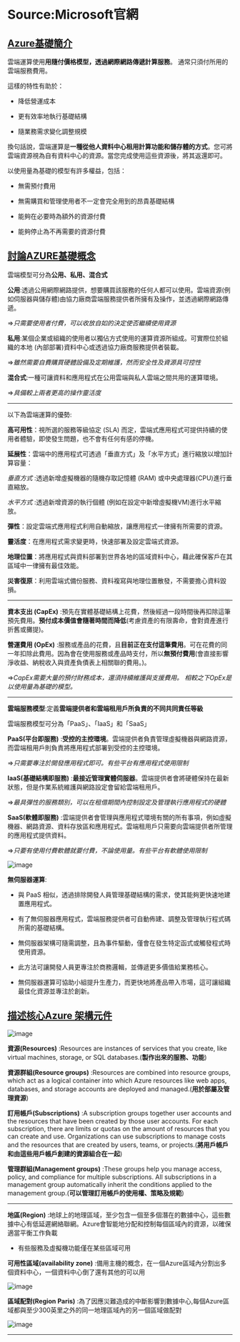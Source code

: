 # Source:Microsoft官網

## [Azure基礎簡介](https://docs.microsoft.com/zh-tw/learn/modules/intro-to-azure-fundamentals/)

雲端運算使用**用隨付價格模型，透過網際網路傳遞計算服務**。 通常只須付所用的雲端服務費用。

這樣的特性有助於：

* 降低營運成本 

* 更有效率地執行基礎結構 

* 隨業務需求變化調整規模

換句話說，雲端運算是**一種從他人資料中心租用計算功能和儲存體的方式**。您可將雲端資源視為自有資料中心的資源。當您完成使用這些資源後，將其返還即可。

以使用量為基礎的模型有許多權益，包括：

* 無需預付費用 

* 無需購買和管理使用者不一定會完全用到的昂貴基礎結構 

* 能夠在必要時為額外的資源付費 

* 能夠停止為不再需要的資源付費

## [討論AZURE基礎概念](https://docs.microsoft.com/zh-tw/learn/modules/fundamental-azure-concepts/)

雲端模型可分為**公用、私用、混合式**

**公用**:透過公用網際網路提供，想要購買該服務的任何人都可以使用。雲端資源(例如伺服器與儲存體)由協力廠商雲端服務提供者所擁有及操作，並透過網際網路傳遞。

=>*只需要使用者付費，可以收放自如的決定使否繼續使用資源*

**私用**:某個企業或組織的使用者以獨佔方式使用的運算資源所組成。可實際位於組織的本地 (內部部署)資料中心或透過協力廠商服務提供者裝載。

=>*雖然需要自費購買硬體設備及定期維護，然而安全性及資源具可控性*

**混合式**:一種可讓資料和應用程式在公用雲端與私人雲端之間共用的運算環境。

=>*具備較上兩者更高的操作靈活度*

---------------------------------------------------------------------------------------------------------------------------------

以下為雲端運算的優勢:

**高可用性**：視所選的服務等級協定 (SLA) 而定，雲端式應用程式可提供持續的使用者體驗，即使發生問題，也不會有任何有感的停機。

**延展性**：雲端中的應用程式可透過「垂直方式」及「水平方式」進行縮放以增加計算容量：

*垂直方式* :透過新增虛擬機器的隨機存取記憶體 (RAM) 或中央處理器(CPU)進行垂直縮放。

*水平方式* :透過新增資源的執行個體 (例如在設定中新增虛擬機VM)進行水平縮放。

**彈性**：設定雲端式應用程式利用自動縮放，讓應用程式一律擁有所需要的資源。

**靈活度**：在應用程式需求變更時，快速部署及設定雲端式資源。

**地理位置**：將應用程式與資料部署到世界各地的區域資料中心，藉此確保客戶在其區域中一律擁有最佳效能。

**災害復原**：利用雲端式備份服務、資料複寫與地理位置散發，不需要擔心資料毀損。

---------------------------------------------------------------------------------------------------------------------------------

**資本支出 (CapEx)** :預先在實體基礎結構上花費，然後經過一段時間後再扣除這筆預先費用。**預付成本價值會隨著時間而降低**(考慮資產的有限壽命，會對資產進行折舊或攤提)。

**營運費用 (OpEx)** :服務或產品的花費，且**目前正在支付這筆費用**。可在花費的同一年扣除此費用。因為會在使用服務或產品時支付，所以**無預付費用**(會直接影響淨收益、納稅收入與資產負債表上相關聯的費用。)。

=>*CapEx需要大量的預付財務成本，還須持續維護與支援費用。 相較之下OpEx是以使用量為基礎的模型。*

---------------------------------------------------------------------------------------------------------------------------------

**雲端服務模型**:定義**雲端提供者和雲端租用戶所負責的不同共同責任等級**

雲端服務模型可分為「PaaS」、「IaaS」和「SaaS」

**PaaS(平台即服務)** :**受控的主控環境**。雲端提供者負責管理虛擬機器與網路資源，而雲端租用戶則負責將應用程式部署到受控的主控環境。

=>*只需要專注於開發應用程式即可。有些平台有應用程式使用限制*

**IaaS(基礎結構即服務)** :**最接近管理實體伺服器**。雲端提供者會將硬體保持在最新狀態，但是作業系統維護與網路設定會留給雲端租用戶。

=>*最具彈性的服務類別，可以在租借期間內控制設定及管理執行應用程式的硬體*

**SaaS(軟體即服務)** :雲端提供者會管理與應用程式環境有關的所有事項，例如虛擬機器、網路資源、資料存放區和應用程式。雲端租用戶只需要向雲端提供者所管理的應用程式提供資料。 

=>*只要有使用付費軟體就要付費，不論使用量。有些平台有軟體使用限制*

![image](https://user-images.githubusercontent.com/55619645/137601316-46d4d2b9-4bb6-4111-853f-a1b3a39f9c76.png)

**無伺服器運算**:

* 與 PaaS 相似，透過排除開發人員管理基礎結構的需求，使其能夠更快速地建置應用程式。

* 有了無伺服器應用程式，雲端服務提供者可自動佈建、調整及管理執行程式碼所需的基礎結構。 

* 無伺服器架構可隨需調整，且為事件驅動，僅會在發生特定函式或觸發程式時使用資源。

* 此方法可讓開發人員更專注於商務邏輯，並傳遞更多價值給業務核心。

* 無伺服器運算可協助小組提升生產力，而更快地將產品帶入市場，這可讓組織最佳化資源並專注於創新。

## [描述核心Azure 架構元件](https://docs.microsoft.com/zh-tw/learn/modules/azure-architecture-fundamentals/)

![image](https://user-images.githubusercontent.com/55619645/137633000-84124c36-b3e7-4f60-b5fc-363bf91ce5d0.png)

**資源(Resources)** :Resources are instances of services that you create, like virtual machines, storage, or SQL databases.(**製作出來的服務、功能**)

**資源群組(Resource groups)** :Resources are combined into resource groups, which act as a logical container into which Azure resources like web apps, databases, and storage accounts are deployed and managed.(**用於部屬及管理資源**)

**訂用帳戶(Subscriptions)** :A subscription groups together user accounts and the resources that have been created by those user accounts. For each subscription, there are limits or quotas on the amount of resources that you can create and use. Organizations can use subscriptions to manage costs and the resources that are created by users, teams, or projects.(**將用戶帳戶和由這些用戶帳戶創建的資源組合在一起**)

**管理群組(Management groups)** :These groups help you manage access, policy, and compliance for multiple subscriptions. All subscriptions in a management group automatically inherit the conditions applied to the management group.(**可以管理訂用帳戶的使用權、策略及規範**)

---------------------------------------------------------------------------------------------------------------------------------

**地區(Region)** :地球上的地理區域，至少包含一個至多個潛在的數據中心，這些數據中心有低延遲網絡聯網。Azure會智能地分配和控制每個區域內的資源，以確保適當平衡工作負載

* 有些服務及虛擬機功能僅在某些區域可用

**可用性區域(availability zone)** :備用主機的概念，在一個Azure區域內分割出多個資料中心，一個資料中心倒了還有其他的可以用

![image](https://user-images.githubusercontent.com/55619645/137650161-f5412c31-d933-4a50-94e8-bdc4e8b8237d.png)

**區域配對(Region Paris)** :為了因應災難造成的中斷影響到數據中心,每個Azure區域都與至少300英里之外的同一地理區域內的另一個區域做配對

![image](https://user-images.githubusercontent.com/55619645/137650978-f6ca5c9b-49e4-4ea1-a1bf-e56a52b537e3.png)

---------------------------------------------------------------------------------------------------------------------------------
